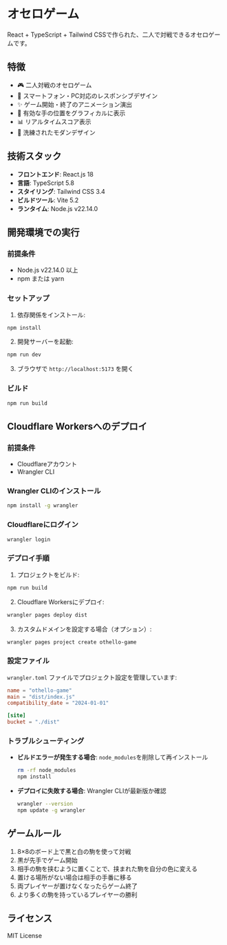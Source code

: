 # オセロゲーム

React + TypeScript + Tailwind CSSで作られた、二人で対戦できるオセロゲームです。

## 特徴

- 🎮 二人対戦のオセロゲーム
- 📱 スマートフォン・PC対応のレスポンシブデザイン
- ✨ ゲーム開始・終了のアニメーション演出
- 🎯 有効な手の位置をグラフィカルに表示
- 📊 リアルタイムスコア表示
- 🎨 洗練されたモダンデザイン

## 技術スタック

- **フロントエンド**: React.js 18
- **言語**: TypeScript 5.8
- **スタイリング**: Tailwind CSS 3.4
- **ビルドツール**: Vite 5.2
- **ランタイム**: Node.js v22.14.0

## 開発環境での実行

### 前提条件

- Node.js v22.14.0 以上
- npm または yarn

### セットアップ

1. 依存関係をインストール:
```bash
npm install
```

2. 開発サーバーを起動:
```bash
npm run dev
```

3. ブラウザで `http://localhost:5173` を開く

### ビルド

```bash
npm run build
```

## Cloudflare Workersへのデプロイ

### 前提条件

- Cloudflareアカウント
- Wrangler CLI

### Wrangler CLIのインストール

```bash
npm install -g wrangler
```

### Cloudflareにログイン

```bash
wrangler login
```

### デプロイ手順

1. プロジェクトをビルド:
```bash
npm run build
```

2. Cloudflare Workersにデプロイ:
```bash
wrangler pages deploy dist
```

3. カスタムドメインを設定する場合（オプション）:
```bash
wrangler pages project create othello-game
```

### 設定ファイル

`wrangler.toml` ファイルでプロジェクト設定を管理しています:

```toml
name = "othello-game"
main = "dist/index.js"
compatibility_date = "2024-01-01"

[site]
bucket = "./dist"
```

### トラブルシューティング

- **ビルドエラーが発生する場合**: `node_modules`を削除して再インストール
  ```bash
  rm -rf node_modules
  npm install
  ```

- **デプロイに失敗する場合**: Wrangler CLIが最新版か確認
  ```bash
  wrangler --version
  npm update -g wrangler
  ```

## ゲームルール

1. 8×8のボード上で黒と白の駒を使って対戦
2. 黒が先手でゲーム開始
3. 相手の駒を挟むように置くことで、挟まれた駒を自分の色に変える
4. 置ける場所がない場合は相手の手番に移る
5. 両プレイヤーが置けなくなったらゲーム終了
6. より多くの駒を持っているプレイヤーの勝利

## ライセンス

MIT License